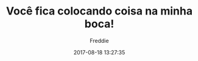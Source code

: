 ---
title: "Você fica colocando coisa na minha boca!"
subtitle: "Freddie"
image: "img/20170818-freddie.jpg"
date: 2017-08-18 13:27:35
---